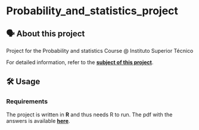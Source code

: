# Probability_and_statistics_project

## 🗣️ About this project

Project for the Probability and statistics Course @ Instituto Superior Técnico

For detailed information, refer to the [**subject of this project**](https://github.com/vascopearson/Probability_and_statistics_project/blob/master/trabalho_G3_2020.pdf).

## 🛠️ Usage

### Requirements

The project is written in **R** and thus needs R to run.
The pdf with the answers is available [**here**](https://github.com/vascopearson/Probability_and_statistics_project/blob/master/PROJETOCPEGRUPO3.pdf).
